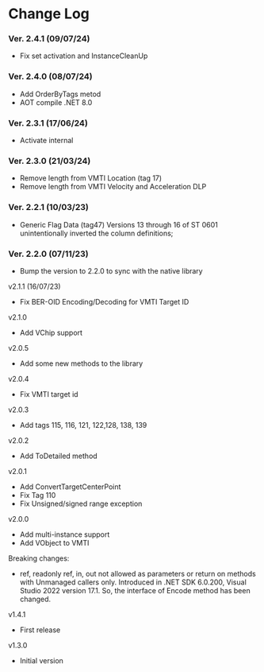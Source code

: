 Change Log
==========


### Ver. 2.4.1 (09/07/24)

- Fix set activation and InstanceCleanUp

### Ver. 2.4.0 (08/07/24)

- Add OrderByTags metod
- AOT compile .NET 8.0

### Ver. 2.3.1 (17/06/24)

- Activate internal

### Ver. 2.3.0 (21/03/24)
- Remove length from VMTI Location (tag 17)
- Remove length from VMTI Velocity and Acceleration DLP 

### Ver. 2.2.1 (10/03/23)
- Generic Flag Data (tag47) Versions 13 through 16 of ST 0601 unintentionally inverted the column definitions; 

### Ver. 2.2.0 (07/11/23)
- Bump the version to 2.2.0 to sync with the native library

v2.1.1 (16/07/23)
- Fix BER-OID Encoding/Decoding for VMTI Target ID

v2.1.0
- Add VChip support

v2.0.5
- Add some new methods to the library

v2.0.4
- Fix VMTI target id

v2.0.3
- Add tags 115, 116, 121, 122,128, 138, 139

v2.0.2
- Add ToDetailed method

v2.0.1
- Add ConvertTargetCenterPoint
- Fix Tag 110
- Fix Unsigned/signed range exception

v2.0.0
- Add multi-instance support
- Add VObject to VMTI

Breaking changes:
- ref, readonly ref, in, out not allowed as parameters or return on methods with Unmanaged callers only. Introduced in .NET SDK 6.0.200, Visual Studio 2022 version 17.1. So, the interface of Encode method has been changed.

v1.4.1
- First release

v1.3.0
- Initial version
